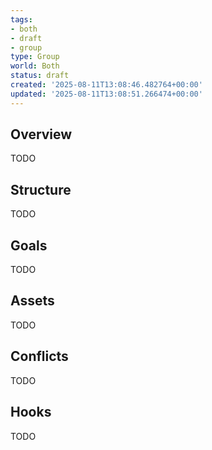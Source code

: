 ```yaml
---
tags:
- both
- draft
- group
type: Group
world: Both
status: draft
created: '2025-08-11T13:08:46.482764+00:00'
updated: '2025-08-11T13:08:51.266474+00:00'
---
```



## Overview

TODO
## Structure

TODO
## Goals

TODO
## Assets

TODO
## Conflicts

TODO
## Hooks

TODO
